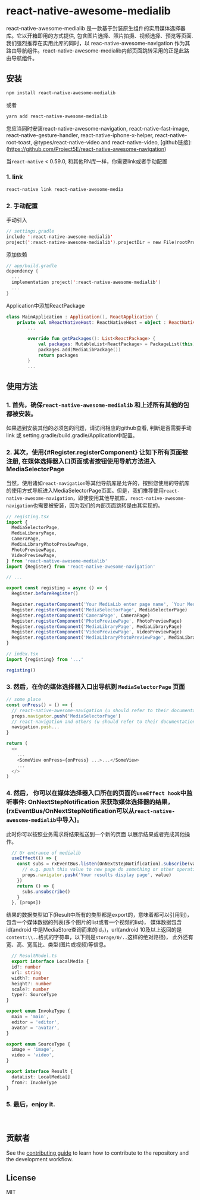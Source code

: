 # react-native-awesome-medialib

react-native-awesome-medialib 是一款基于封装原生组件的实用媒体选择器库。它以开箱即用的方式提供, 包含图片选择、照片拍摄、视频选择、预览等页面. 我们强烈推荐在实用此库的同时，以 reac-native-awesome-navigation 作为其路由导航组件。react-native-awesome-medialib内部页面跳转采用的正是此路由导航组件。

## 安装

```sh
npm install react-native-awesome-medialib
```
或者
```sh
yarn add react-native-awesome-medialib
```

您应当同时安装react-native-awesome-navigation, react-native-fast-image, react-native-gesture-handler, react-native-iphone-x-helper, react-native-root-toast, 
@types/react-native-video and react-native-video,
[github链接]:(https://github.com/Project5E/react-native-awesome-navigation) 

当`react-native` < 0.59.0, 和其他RN库一样，你需要link或者手动配置
### 1. link
```sh
react-native link react-native-awesome-media
``` 
### 2. 手动配置
手动引入
```kotlin
// settings.gradle
include ':react-native-awesome-medialib'
project(':react-native-awesome-medialib').projectDir = new File(rootProject.projectDir, '../node_modules/react-native-awesome-medialib/android')
```
添加依赖
```kotlin
// app/build.gradle
dependency {
  ...
  implementation project(':react-native-awesome-medialib')
  ...
}
```
Application中添加ReactPackage
```kotlin
class MainApplication : Application(), ReactApplication {
    private val mReactNativeHost: ReactNativeHost = object : ReactNativeHost(this) {
        ...

        override fun getPackages(): List<ReactPackage> {
            val packages: MutableList<ReactPackage> = PackageList(this).packages
            packages.add(MediaLibPackage())
            return packages
        }
        ...
```

## 使用方法
### 1. 首先，确保`react-native-awesome-medialib` 和上述所有其他的包都被安装。
  如果遇到安装其他的必须包的问题，请访问相应的github查看, 判断是否需要手动link 或 setting.gradle/build.gradle/Application中配置。
### 2. 其次，使用{#Register.registerComponent} 让如下所有页面被注册, 在媒体选择器入口页面或者按钮使用导航方法进入MediaSelectorPage
  当然，使用诸如`react-navigation`等其他导航库是允许的，按照您使用的导航库的使用方式导航进入MediaSelectorPage页面。但是，我们推荐使用`react-native-awesome-navigation`，即使使用其他导航库，`react-native-awesome-navigation`也需要被安装，因为我们的内部页面跳转是由其实现的。

```typescript
// registing.tsx
import {
  MediaSelectorPage,
  MediaLibraryPage,
  CameraPage,
  MediaLibraryPhotoPreviewPage,
  PhotoPreviewPage,
  VideoPreviewPage,
} from 'react-native-awesome-medialib'
import {Register} from 'react-native-awesome-navigation'

// ...

export const registing = async () => {
  Register.beforeRegister()

  Register.registerComponent('Your MediaLib enter page name', `Your MediaLib enter page`)
  Register.registerComponent('MediaSelectorPage', MediaSelectorPage)
  Register.registerComponent('CameraPage', CameraPage)
  Register.registerComponent('PhotoPreviewPage', PhotoPreviewPage)
  Register.registerComponent('MediaLibraryPage', MediaLibraryPage)
  Register.registerComponent('VideoPreviewPage', VideoPreviewPage)
  Register.registerComponent('MediaLibraryPhotoPreviewPage', MediaLibraryPhotoPreviewPage)
}

// index.tsx
import {registing} from '...'

registing()
```

### 3. 然后，在你的媒体选择器入口出导航到 `MediaSelectorPage` 页面
```typescript
// some place
const onPress() = () => {
  // react-native-awesome-navigation (u should refer to their documentation!)
  props.navigator.push('MediaSelectorPage')
  // react-navigation and others (u should refer to their documentation!)
  navigation.push...
}

return (
  <>
    ...
    <SomeView onPress={onPress} ...>...</SomeView>
    ...
  </>
)
```

### 4. 然后， 你可以在媒体选择器入口所在的页面的`useEffect hook`中监听事件: OnNextStepNotification 来获取媒体选择器的结果，(rxEventBus/OnNextStepNotification可以从`react-native-awesome-medialib`中导入)。
此时你可以按照业务需求将结果推送到一个新的页面 以展示结果或者完成其他操作。
```typescript
  // Ur entrance of medialib
  useEffect(() => {
    const subs = rxEventBus.listen(OnNextStepNotification).subscribe(value => {
      // e.g. push this value to new page do something or other operation
      props.navigator.push('Your results display page', value)
    })
    return () => {
      subs.unsubscribe()
    }
  }, [props])
```

结果的数据类型如下(Result中所有的类型都是export的，意味着都可以引用到)，包含一个媒体数据的列表(多个图片的list或者一个视频的list)，
媒体数据包含id(android 中是MediaStore查询而来的id，)，url(android 10及以上返回的是`content:\\..`格式的字符串，以下则是`storage/0/..`这样的绝对路径)，
此外还有宽、高、宽高比、类型(图片或视频)等信息。
```typescript
  // ResultModel.ts
  export interface LocalMedia {
  id?: number
  url: string
  width?: number
  height?: number
  scale?: number
  type?: SourceType
}

export enum InvokeType {
  main = 'main',
  editor = 'editor',
  avatar = 'avatar',
}

export enum SourceType {
  image = 'image',
  video = 'video',
}

export interface Result {
  dataList: LocalMedia[]
  from?: InvokeType
}
```

### 5. 最后，enjoy it.
<br/>

## 贡献者

See the [contributing guide](CONTRIBUTING.md) to learn how to contribute to the repository and the development workflow.

## License

MIT
